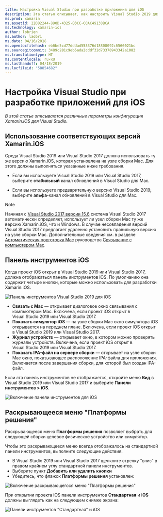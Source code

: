 ```yaml
---
title: Настройка Visual Studio при разработке приложений для iOS
description: Эта статья описывает, как настроить Visual Studio 2019 для разработки в Xamarin.iOS. В частности, она описывает настройку установленной версии Xamarin.iOS, панели инструментов iOS и раскрывающегося меню "Платформы решения".
ms.prod: xamarin
ms.assetid: 22D82244-890D-4325-B3CC-C0AC49130BCA
ms.technology: xamarin-ios
author: lobrien
ms.author: laobri
ms.date: 04/16/2018
ms.openlocfilehash: eb6be5cd77dddad553376d18808092c6566021bc
ms.sourcegitcommit: 3489c281c9eb5ada2cddf32d73370943342a1082
ms.translationtype: HT
ms.contentlocale: ru-RU
ms.lasthandoff: 04/18/2019
ms.locfileid: "58854682"
---
```

# <a name="configuring-visual-studio-for-ios-development"></a>Настройка Visual Studio при разработке приложений для iOS

_В этой статье описываются различные параметры конфигурации Xamarin.iOS для Visual Studio._

## <a name="using-matching-xamarinios-versions"></a>Использование соответствующих версий Xamarin.iOS

Среда Visual Studio 2019 или Visual Studio 2017 должна использовать ту же версию Xamarin.iOS, которая установлена на узле сборки Mac. Для этого должны выполняться указанные ниже требования.

- Если вы используете Visual Studio 2019 или Visual Studio 2017, выберите **стабильный** канал обновлений в Visual Studio для Mac.

- Если вы используете предварительную версию Visual Studio 2019, выберите **альфа**-канал обновлений в Visual Studio для Mac.

> [!NOTE]
> Начиная с [Visual Studio 2017 версии 15.6](https://docs.microsoft.com/visualstudio/releasenotes/vs2017-relnotes#automatic-macos-provisioning) система Visual Studio 2017 автоматически определяет, использует ли узел сборки Mac ту же версию Xamarin.iOS, что и Windows. В случае несовпадения версий Visual Studio 2017 предлагает удаленно установить правильную версию на узле сборки Mac. Дополнительные сведения см. в разделе [Автоматическая подготовка Mac](~/ios/get-started/installation/windows/connecting-to-mac/index.md#automatic-mac-provisioning) руководства [Связывание с компьютером Mac](~/ios/get-started/installation/windows/connecting-to-mac/index.md).

## <a name="ios-toolbar"></a>Панель инструментов iOS

Когда проект iOS открыт в Visual Studio 2019 или Visual Studio 2017, должна отображаться панель инструментов iOS.  По умолчанию она содержит четыре кнопки, которые можно использовать для разработки Xamarin.iOS.

![Панель инструментов Visual Studio 2019 для iOS](config-options-images/ios-toolbar.png)

- **Связать с Mac** — открывает диалоговое окно связывания с компьютером Mac. Включена, если проект iOS открыт в Visual Studio 2019 или Visual Studio 2017.
- **Показать симулятор iOS** — на узле сборки Mac окно симулятора iOS открывается на переднем плане. Включена, если проект iOS открыт в Visual Studio 2019 или Visual Studio 2017.
- **Журнал устройств** — открывает окно, в котором можно проверять журналы устройств. Включена, если проект iOS открыт в Visual Studio 2019 или Visual Studio 2017.
- **Показать IPA-файл на сервере сборки** — открывает на узле сборки Mac окно, показывающее расположение IPA-файла для приложения. Включается после завершения сборки, для которой был создан IPA-файл.

Если эта панель инструментов не отображается, откройте меню **Вид** в Visual Studio 2019 или Visual Studio 2017 и выберите **Панели инструментов > iOS**.

![Включение панели инструментов для iOS](config-options-images/ios-toolbar-enable.png "Включение панели инструментов для iOS")

## <a name="solution-platforms-drop-down-menu"></a>Раскрывающееся меню "Платформы решения"

Раскрывающееся меню **Платформы решения** позволяет выбрать для следующей сборки целевое физическое устройство или симулятор.

Чтобы это раскрывающееся меню всегда отображалось на стандартной панели инструментов, выполните следующие действия.

- В Visual Studio 2019 или Visual Studio 2017 щелкните стрелку "вниз" в правом крайнем углу стандартной панели инструментов.
- Выберите пункт **Добавить или удалить кнопки** 
- Убедитесь, что флажок **Платформы решения** установлен:

![Включение раскрывающегося меню "Платформы решения"](config-options-images/solution-platforms-enable.png "Включение раскрывающегося меню \"Платформы решения\"")

При открытии проекта iOS панели инструментов **Стандартная** и **iOS** должны выглядеть как на следующем снимке экрана:

![Панели инструментов "Стандартная" и iOS](config-options-images/toolbars.png "Панели инструментов \"Стандартная\" и iOS")
